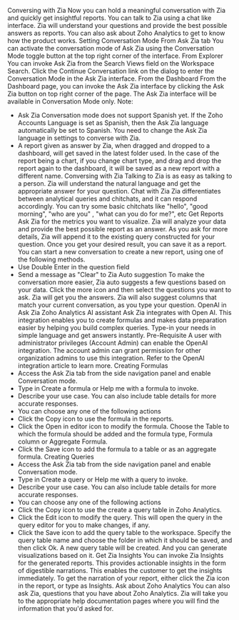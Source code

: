 Conversing with Zia
Now you can hold a meaningful conversation with Zia and quickly get insightful reports. You can talk to Zia using a chat like interface. Zia will understand your questions and provide the best possible answers as reports. You can also ask about Zoho Analytics to get to know how the product works.
Setting Conversation Mode
From Ask Zia tab
You can activate the conversation mode of Ask Zia using the Conversation Mode toggle button at the top right corner of the interface.
From Explorer
You can invoke Ask Zia from the Search Views field on the Workspace Search. Click the Continue Conversation link on the dialog to enter the Conversation Mode in the Ask Zia interface.
From the Dashboard
From the Dashboard page, you can invoke the Ask Zia interface by clicking the Ask Zia button on top right corner of the page.
The Ask Zia interface will be available in Conversation Mode only.
Note:
- Ask Zia Conversation mode does not support Spanish yet. If the Zoho Accounts Language is set as Spanish, then the Ask Zia language automatically be set to Spanish. You need to change the Ask Zia language in settings to converse with Zia.
- A report given as answer by Zia, when dragged and dropped to a dashboard, will get saved in the latest folder used. In the case of the report being a chart, if you change chart type, and drag and drop the report again to the dashboard, it will be saved as a new report with a different name.
Conversing with Zia
Talking to Zia is as easy as talking to a person. Zia will understand the natural language and get the appropriate answer for your question.
Chat with Zia
Zia differentiates between analytical queries and chitchats, and it can respond accordingly. You can try some basic chitchats like "hello", "good morning", "who are you" , "what can you do for me?", etc
Get Reports
Ask Zia for the metrics you want to visualize. Zia will analyze your data and provide the best possible report as an answer. As you ask for more details, Zia will append it to the existing query constructed for your question.
Once you get your desired result, you can save it as a report.
You can start a new conversation to create a new report, using one of the following methods.
- Use Double Enter in the question field
- Send a message as "Clear" to Zia
Auto suggestion
To make the conversation more easier, Zia auto suggests a few questions based on your data. Click the more icon and then select the questions you want to ask. Zia will get you the answers.
Zia will also suggest columns that match your current conversation, as you type your question.
OpenAI in Ask Zia
Zoho Analytics AI assistant Ask Zia integrates with Open AI. This integration enables you to create formulas and makes data preparation easier by helping you build complex queries. Type-in your needs in simple language and get answers instantly.
Pre-Requisite
A user with administrator privileges (Account Admin) can enable the OpenAI integration. The account admin can grant permission for other organization admins to use this integration. Refer to the OpenAI integration article to learn more.
Creating Formulas
- Access the Ask Zia tab from the side navigation panel and enable Conversation mode.
- Type in Create a formula or Help me with a formula to invoke.
- Describe your use case. You can also include table details for more accurate responses.
- You can choose any one of the following actions
- Click the Copy icon to use the formula in the reports.
- Click the Open in editor icon to modify the formula. Choose the Table to which the formula should be added and the formula type, Formula column or Aggregate Formula.
- Click the Save icon to add the formula to a table or as an aggregate formula.
Creating Queries
- Access the Ask Zia tab from the side navigation panel and enable Conversation mode.
- Type in Create a query or Help me with a query to invoke.
- Describe your use case. You can also include table details for more accurate responses.
- You can choose any one of the following actions
- Click the Copy icon to use the create a query table in Zoho Analytics.
- Click the Edit icon to modify the query. This will open the query in the query editor for you to make changes, if any.
- Click the Save icon to add the query table to the workspace. Specify the query table name and choose the folder in which it should be saved, and then click Ok. A new query table will be created. And you can generate visualizations based on it.
Get Zia Insights
You can invoke Zia Insights for the generated reports. This provides actionable insights in the form of digestible narrations. This enables the customer to get the insights immediately.
To get the narration of your report, either click the Zia icon in the report, or type as Insights.
Ask about Zoho Analytics
You can also ask Zia, questions that you have about Zoho Analytics. Zia will take you to the appropriate help documentation pages where you will find the information that you'd asked for.